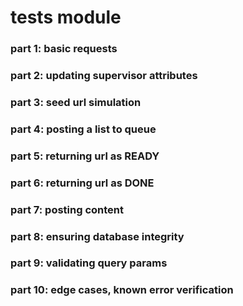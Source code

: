 # tests module

### part 1: basic requests

### part 2: updating supervisor attributes

### part 3: seed url simulation

### part 4: posting a list to queue

### part 5: returning url as READY

### part 6: returning url as DONE

### part 7: posting content

### part 8: ensuring database integrity

### part 9: validating query params

### part 10: edge cases, known error verification

